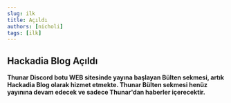 ```yaml
---
slug: ilk
title: Açıldı
authors: [nicholi]
tags: [ilk]
---
```


## Hackadia Blog Açıldı

**Thunar Discord botu WEB sitesinde yayına başlayan Bülten sekmesi, artık Hackadia Blog olarak hizmet etmekte. Thunar Bülten sekmesi henüz yayınına devam edecek ve sadece Thunar'dan haberler içerecektir.**
